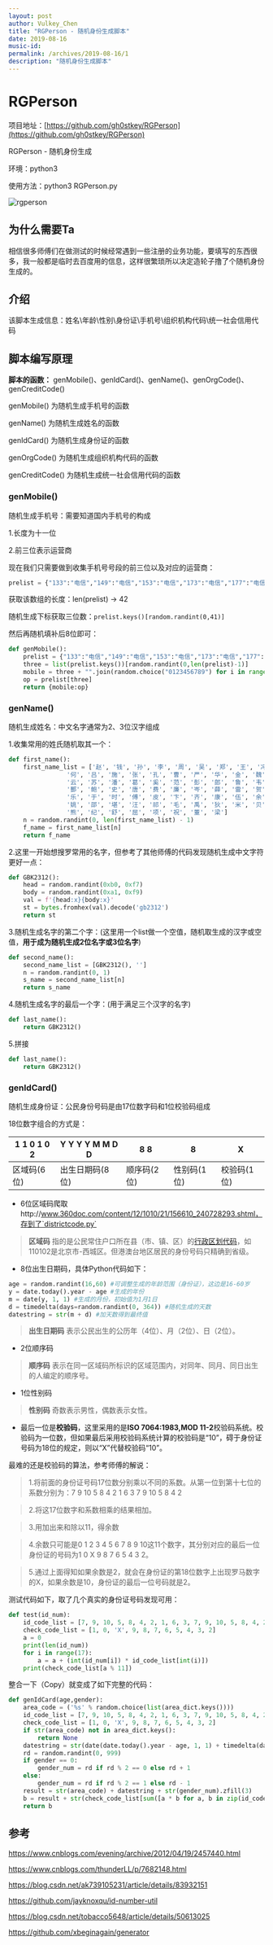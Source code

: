 ```yaml
---
layout: post
author: Vulkey_Chen
title: "RGPerson - 随机身份生成脚本"
date: 2019-08-16
music-id: 
permalink: /archives/2019-08-16/1
description: "随机身份生成脚本"
---
```


# RGPerson

项目地址：[https://github.com/gh0stkey/RGPerson](https://github.com/gh0stkey/RGPerson)

RGPerson - 随机身份生成

环境：python3

使用方法：python3 RGPerson.py

![rgperson](/images/2019-08-16/0.png)

## 为什么需要Ta

相信很多师傅们在做测试的时候经常遇到一些注册的业务功能，要填写的东西很多，我一般都是临时去百度用的信息，这样很繁琐所以决定造轮子撸了个随机身份生成的。

## 介绍

该脚本生成信息：姓名\年龄\性别\身份证\手机号\组织机构代码\统一社会信用代码

## 脚本编写原理

**脚本的函数：** genMobile()、genIdCard()、genName()、genOrgCode()、genCreditCode()

genMobile() 为随机生成手机号的函数 

genName() 为随机生成姓名的函数

genIdCard() 为随机生成身份证的函数

genOrgCode() 为随机生成组织机构代码的函数

genCreditCode() 为随机生成统一社会信用代码的函数

### genMobile()

随机生成手机号：需要知道国内手机号的构成

1.长度为十一位

2.前三位表示运营商

现在我们只需要做到收集手机号号段的前三位以及对应的运营商：

```python
prelist = {"133":"电信","149":"电信","153":"电信","173":"电信","177":"电信","180":"电信","181":"电信","189":"电信","199":"电信","130":"联通","131":"联通","132":"联通","145":"联通","155":"联通","156":"联通","166":"联通","171":"联通","175":"联通","176":"联通","185":"联通","186":"联通","166":"联通","134":"移动","135":"移动","136":"移动","137":"移动","138":"移动","139":"移动","147":"移动","150":"移动","151":"移动","152":"移动","157":"移动","158":"移动","159":"移动","172":"移动","178":"移动","182":"移动","183":"移动","184":"移动","187":"移动","188":"移动","198":"移动"}
```

获取该数组的长度：len(prelist) -> 42

随机生成下标获取三位数：`prelist.keys()[random.randint(0,41)]`

然后再随机填补后8位即可：

```python
def genMobile():
    prelist = {"133":"电信","149":"电信","153":"电信","173":"电信","177":"电信","180":"电信","181":"电信","189":"电信","199":"电信","130":"联通","131":"联通","132":"联通","145":"联通","155":"联通","156":"联通","166":"联通","171":"联通","175":"联通","176":"联通","185":"联通","186":"联通","166":"联通","134":"移动","135":"移动","136":"移动","137":"移动","138":"移动","139":"移动","147":"移动","150":"移动","151":"移动","152":"移动","157":"移动","158":"移动","159":"移动","172":"移动","178":"移动","182":"移动","183":"移动","184":"移动","187":"移动","188":"移动","198":"移动"}
    three = list(prelist.keys())[random.randint(0,len(prelist)-1)]
    mobile = three + "".join(random.choice("0123456789") for i in range(8))
    op = prelist[three]
    return {mobile:op}
```

### genName()

随机生成姓名：中文名字通常为2、3位汉字组成

1.收集常用的姓氏随机取其一个：

```python
def first_name():
    first_name_list = ['赵', '钱', '孙', '李', '周', '吴', '郑', '王', '冯', '陈', '褚', '卫', '蒋', '沈', '韩', '杨', '朱', '秦', '尤', '许',
                '何', '吕', '施', '张', '孔', '曹', '严', '华', '金', '魏', '陶', '姜', '戚', '谢', '邹', '喻', '柏', '水', '窦', '章',
                '云', '苏', '潘', '葛', '奚', '范', '彭', '郎', '鲁', '韦', '昌', '马', '苗', '凤', '花', '方', '俞', '任', '袁', '柳',
                '酆', '鲍', '史', '唐', '费', '廉', '岑', '薛', '雷', '贺', '倪', '汤', '滕', '殷', '罗', '毕', '郝', '邬', '安', '常',
                '乐', '于', '时', '傅', '皮', '卞', '齐', '康', '伍', '余', '元', '卜', '顾', '孟', '平', '黄', '和', '穆', '萧', '尹',
                '姚', '邵', '堪', '汪', '祁', '毛', '禹', '狄', '米', '贝', '明', '臧', '计', '伏', '成', '戴', '谈', '宋', '茅', '庞',
                '熊', '纪', '舒', '屈', '项', '祝', '董', '梁']
    n = random.randint(0, len(first_name_list) - 1)
    f_name = first_name_list[n]
    return f_name
```

2.这里一开始想搜罗常用的名字，但参考了其他师傅的代码发现随机生成中文字符更好一点：

```python
def GBK2312():
    head = random.randint(0xb0, 0xf7)
    body = random.randint(0xa1, 0xf9)
    val = f'{head:x}{body:x}'
    st = bytes.fromhex(val).decode('gb2312')
    return st
```

3.随机生成名字的第二个字：(这里用一个list做一个空值，随机取生成的汉字或空值，**用于成为随机生成2位名字或3位名字**)

```python
def second_name():
    second_name_list = [GBK2312(), '']
    n = random.randint(0, 1)
    s_name = second_name_list[n]
    return s_name
```

4.随机生成名字的最后一个字：(用于满足三个汉字的名字)

```python
def last_name():
    return GBK2312()
```

5.拼接

```python
def last_name():
    return GBK2312()
```

### genIdCard()

随机生成身份证：公民身份号码是由17位数字码和1位校验码组成

18位数字组合的方式是：

| 1 1 0 1 0	2 | Y Y	Y Y	M M D D | 8 8         | 8           | X           |
| -------------- | --------------------- | ----------- | ----------- | ----------- |
| 区域码(6位)    | 出生日期码(8位)       | 顺序码(2位) | 性别码(1位) | 校验码(1位) |

- 6位区域码爬取http://www.360doc.com/content/12/1010/21/156610_240728293.shtml，存到了`districtcode.py`

> **区域码** 指的是公民常住户口所在县（市、镇、区）的[行政区划代码](https://zh.wikipedia.org/wiki/%E4%B8%AD%E5%8D%8E%E4%BA%BA%E6%B0%91%E5%85%B1%E5%92%8C%E5%9B%BD%E8%A1%8C%E6%94%BF%E5%8C%BA%E5%88%92%E4%BB%A3%E7%A0%81)，如110102是北京市-西城区。但港澳台地区居民的身份号码只精确到省级。

- 8位出生日期码，具体Python代码如下：

```python
age = random.randint(16,60) #可调整生成的年龄范围（身份证），这边是16-60岁
y = date.today().year - age #生成的年份
m = date(y, 1, 1) #生成的月份，初始值为1月1日
d = timedelta(days=random.randint(0, 364)) #随机生成的天数
datestring = str(m + d) #加天数得到最终值
```

> **出生日期码** 表示公民出生的公历年（4位）、月（2位）、日（2位）。

- 2位顺序码

> **顺序码** 表示在同一区域码所标识的区域范围内，对同年、同月、同日出生的人编定的顺序号。

- 1位性别码

> **性别码** 奇数表示男性，偶数表示女性。

- 最后一位是**校验码**，这里采用的是**ISO 7064:1983,MOD 11-2**校验码系统。校验码为一位数，但如果最后采用校验码系统计算的校验码是“10”，碍于身份证号码为18位的规定，则以“X”代替校验码“10”。

最难的还是校验码的算法，参考师傅的解说：

>1.将前面的身份证号码17位数分别乘以不同的系数。从第一位到第十七位的系数分别为：7 9 10 5 8 4 2 1 6 3 7 9 10 5 8 4 2 

>2.将这17位数字和系数相乘的结果相加。 

>3.用加出来和除以11，得余数

>4.余数只可能是0 1 2 3 4 5 6 7 8 9 10这11个数字，其分别对应的最后一位身份证的号码为1 0 X 9 8 7 6 5 4 3 2。 

>5.通过上面得知如果余数是2，就会在身份证的第18位数字上出现罗马数字的Ⅹ，如果余数是10，身份证的最后一位号码就是2。 

测试代码如下，取了几个真实的身份证号码发现可用：

```python
def test(id_num):
	id_code_list = [7, 9, 10, 5, 8, 4, 2, 1, 6, 3, 7, 9, 10, 5, 8, 4, 2]
	check_code_list = [1, 0, 'X', 9, 8, 7, 6, 5, 4, 3, 2]
	a = 0
	print(len(id_num))
	for i in range(17):
		a = a + (int(id_num[i]) * id_code_list[int(i)])
	print(check_code_list[a % 11])
```

整合一下（Copy）就变成了如下完整的代码：

```python
def genIdCard(age,gender):
    area_code = ('%s' % random.choice(list(area_dict.keys())))
    id_code_list = [7, 9, 10, 5, 8, 4, 2, 1, 6, 3, 7, 9, 10, 5, 8, 4, 2]
    check_code_list = [1, 0, 'X', 9, 8, 7, 6, 5, 4, 3, 2]
    if str(area_code) not in area_dict.keys():
        return None
    datestring = str(date(date.today().year - age, 1, 1) + timedelta(days=random.randint(0, 364))).replace("-", "")
    rd = random.randint(0, 999)
    if gender == 0:
        gender_num = rd if rd % 2 == 0 else rd + 1
    else:
        gender_num = rd if rd % 2 == 1 else rd - 1
    result = str(area_code) + datestring + str(gender_num).zfill(3)
    b = result + str(check_code_list[sum([a * b for a, b in zip(id_code_list, [int(a) for a in result])]) % 11])
    return b
```

## 参考

https://www.cnblogs.com/evening/archive/2012/04/19/2457440.html

https://www.cnblogs.com/thunderLL/p/7682148.html

https://blog.csdn.net/ak739105231/article/details/83932151

https://github.com/jayknoxqu/id-number-util

https://blog.csdn.net/tobacco5648/article/details/50613025

https://github.com/xbeginagain/generator
